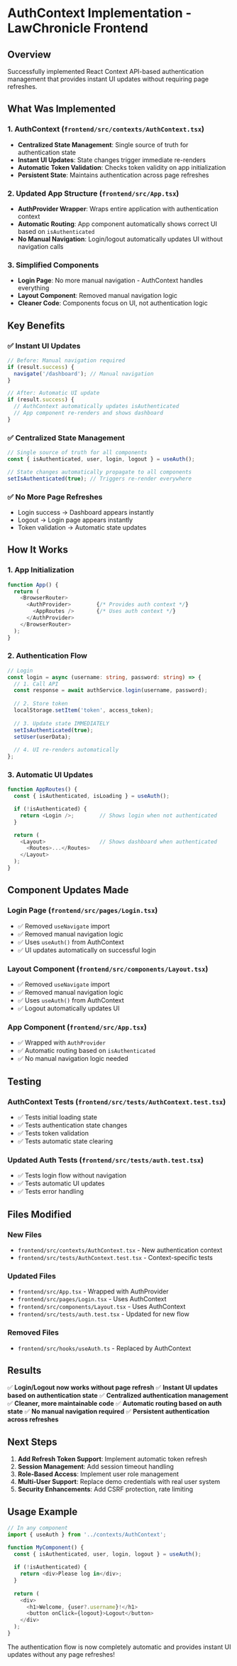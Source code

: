 # AuthContext Implementation - LawChronicle Frontend

## Overview
Successfully implemented React Context API-based authentication management that provides instant UI updates without requiring page refreshes.

## What Was Implemented

### 1. **AuthContext (`frontend/src/contexts/AuthContext.tsx`)**
- **Centralized State Management**: Single source of truth for authentication state
- **Instant UI Updates**: State changes trigger immediate re-renders
- **Automatic Token Validation**: Checks token validity on app initialization
- **Persistent State**: Maintains authentication across page refreshes

### 2. **Updated App Structure (`frontend/src/App.tsx`)**
- **AuthProvider Wrapper**: Wraps entire application with authentication context
- **Automatic Routing**: App component automatically shows correct UI based on `isAuthenticated`
- **No Manual Navigation**: Login/logout automatically updates UI without navigation calls

### 3. **Simplified Components**
- **Login Page**: No more manual navigation - AuthContext handles everything
- **Layout Component**: Removed manual navigation logic
- **Cleaner Code**: Components focus on UI, not authentication logic

## Key Benefits

### ✅ **Instant UI Updates**
```typescript
// Before: Manual navigation required
if (result.success) {
  navigate('/dashboard'); // Manual navigation
}

// After: Automatic UI update
if (result.success) {
  // AuthContext automatically updates isAuthenticated
  // App component re-renders and shows dashboard
}
```

### ✅ **Centralized State Management**
```typescript
// Single source of truth for all components
const { isAuthenticated, user, login, logout } = useAuth();

// State changes automatically propagate to all components
setIsAuthenticated(true); // Triggers re-render everywhere
```

### ✅ **No More Page Refreshes**
- Login success → Dashboard appears instantly
- Logout → Login page appears instantly
- Token validation → Automatic state updates

## How It Works

### 1. **App Initialization**
```typescript
function App() {
  return (
    <BrowserRouter>
      <AuthProvider>        {/* Provides auth context */}
        <AppRoutes />       {/* Uses auth context */}
      </AuthProvider>
    </BrowserRouter>
  );
}
```

### 2. **Authentication Flow**
```typescript
// Login
const login = async (username: string, password: string) => {
  // 1. Call API
  const response = await authService.login(username, password);
  
  // 2. Store token
  localStorage.setItem('token', access_token);
  
  // 3. Update state IMMEDIATELY
  setIsAuthenticated(true);
  setUser(userData);
  
  // 4. UI re-renders automatically
};
```

### 3. **Automatic UI Updates**
```typescript
function AppRoutes() {
  const { isAuthenticated, isLoading } = useAuth();

  if (!isAuthenticated) {
    return <Login />;        // Shows login when not authenticated
  }

  return (
    <Layout>                 // Shows dashboard when authenticated
      <Routes>...</Routes>
    </Layout>
  );
}
```

## Component Updates Made

### **Login Page (`frontend/src/pages/Login.tsx`)**
- ✅ Removed `useNavigate` import
- ✅ Removed manual navigation logic
- ✅ Uses `useAuth()` from AuthContext
- ✅ UI updates automatically on successful login

### **Layout Component (`frontend/src/components/Layout.tsx`)**
- ✅ Removed `useNavigate` import
- ✅ Removed manual navigation logic
- ✅ Uses `useAuth()` from AuthContext
- ✅ Logout automatically updates UI

### **App Component (`frontend/src/App.tsx`)**
- ✅ Wrapped with `AuthProvider`
- ✅ Automatic routing based on `isAuthenticated`
- ✅ No manual navigation logic needed

## Testing

### **AuthContext Tests (`frontend/src/tests/AuthContext.test.tsx`)**
- ✅ Tests initial loading state
- ✅ Tests authentication state changes
- ✅ Tests token validation
- ✅ Tests automatic state clearing

### **Updated Auth Tests (`frontend/src/tests/auth.test.tsx`)**
- ✅ Tests login flow without navigation
- ✅ Tests automatic UI updates
- ✅ Tests error handling

## Files Modified

### **New Files**
- `frontend/src/contexts/AuthContext.tsx` - New authentication context
- `frontend/src/tests/AuthContext.test.tsx` - Context-specific tests

### **Updated Files**
- `frontend/src/App.tsx` - Wrapped with AuthProvider
- `frontend/src/pages/Login.tsx` - Uses AuthContext
- `frontend/src/components/Layout.tsx` - Uses AuthContext
- `frontend/src/tests/auth.test.tsx` - Updated for new flow

### **Removed Files**
- `frontend/src/hooks/useAuth.ts` - Replaced by AuthContext

## Results

✅ **Login/Logout now works without page refresh**
✅ **Instant UI updates based on authentication state**
✅ **Centralized authentication management**
✅ **Cleaner, more maintainable code**
✅ **Automatic routing based on auth state**
✅ **No manual navigation required**
✅ **Persistent authentication across refreshes**

## Next Steps

1. **Add Refresh Token Support**: Implement automatic token refresh
2. **Session Management**: Add session timeout handling
3. **Role-Based Access**: Implement user role management
4. **Multi-User Support**: Replace demo credentials with real user system
5. **Security Enhancements**: Add CSRF protection, rate limiting

## Usage Example

```typescript
// In any component
import { useAuth } from '../contexts/AuthContext';

function MyComponent() {
  const { isAuthenticated, user, login, logout } = useAuth();
  
  if (!isAuthenticated) {
    return <div>Please log in</div>;
  }
  
  return (
    <div>
      <h1>Welcome, {user?.username}!</h1>
      <button onClick={logout}>Logout</button>
    </div>
  );
}
```

The authentication flow is now completely automatic and provides instant UI updates without any page refreshes!
